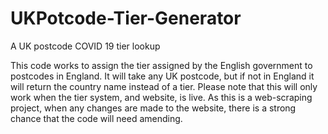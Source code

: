 # UKPotcode-Tier-Generator
A UK postcode COVID 19 tier lookup

This code works to assign the tier assigned by the English government to postcodes in England. It will take any UK postcode, but if not in England it will return the country name instead of a tier. Please note that this will only work when the tier system, and website, is live.
As this is a web-scraping project, when any changes are made to the website, there is a strong chance that the code will need amending.
